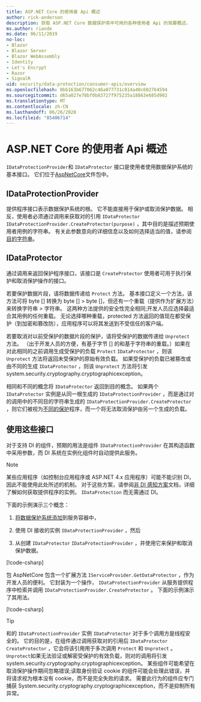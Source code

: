 ```yaml
---
title: ASP.NET Core 的使用者 Api 概述
author: rick-anderson
description: 获取 ASP.NET Core 数据保护库中可用的各种使用者 Api 的简要概述。
ms.author: riande
ms.date: 06/11/2019
no-loc:
- Blazor
- Blazor Server
- Blazor WebAssembly
- Identity
- Let's Encrypt
- Razor
- SignalR
uid: security/data-protection/consumer-apis/overview
ms.openlocfilehash: 0bb163b677062c46a077731c014a40c602764594
ms.sourcegitcommit: d65a027e78bf0b83727f975235a18863e685d902
ms.translationtype: MT
ms.contentlocale: zh-CN
ms.lasthandoff: 06/26/2020
ms.locfileid: "85406714"
---
```

# <a name="consumer-apis-overview-for-aspnet-core"></a>ASP.NET Core 的使用者 Api 概述

`IDataProtectionProvider`和 `IDataProtector` 接口是使用者使用数据保护系统的基本接口。 它们位于[AspNetCore](https://www.nuget.org/packages/Microsoft.AspNetCore.DataProtection.Abstractions/)文件包中。

## <a name="idataprotectionprovider"></a>IDataProtectionProvider

提供程序接口表示数据保护系统的根。 它不能直接用于保护或取消保护数据。 相反，使用者必须通过调用来获取对的引用 `IDataProtector` `IDataProtectionProvider.CreateProtector(purpose)` ，其中目的是描述预期使用者用例的字符串。 有关此参数意向的详细信息以及如何选择适当的值，请参阅[目的字符串](xref:security/data-protection/consumer-apis/purpose-strings)。

## <a name="idataprotector"></a>IDataProtector

通过调用来返回保护程序接口，该接口是 `CreateProtector` 使用者可用于执行保护和取消保护操作的接口。

若要保护数据片段，请将数据传递给 `Protect` 方法。 基本接口定义一个方法，该方法可将 byte [] 转换为 byte [] > byte []，但还有一个重载（提供作为扩展方法）来转换字符串 > 字符串。 这两种方法提供的安全性完全相同;开发人员应选择最适合其用例的任何重载。 无论选择哪种重载，protected 方法返回的值现在都受保护（到加密和篡改防），应用程序可以将其发送到不受信任的客户端。

若要取消对以前受保护的数据片段的保护，请将受保护的数据传递给 `Unprotect` 方法。 （出于开发人员的方便，有基于字节 [] 的和基于字符串的重载。）如果在对此相同的之前调用生成受保护的负载 `Protect` `IDataProtector` ，则该 `Unprotect` 方法将返回未受保护的原始有效负载。 如果受保护的负载已被篡改或由不同的生成 `IDataProtector` ，则该 `Unprotect` 方法将引发 system.security.cryptography.cryptographicexception。

相同和不同的概念将 `IDataProtector` 返回到目的概念。 如果两个 `IDataProtector` 实例是从同一根生成的 `IDataProtectionProvider` ，而是通过对的调用中的不同目的字符串生成的 `IDataProtectionProvider.CreateProtector` ，则它们被视为[不同的保护](xref:security/data-protection/consumer-apis/purpose-strings)程序，而一个将无法取消保护由另一个生成的负载。

## <a name="consuming-these-interfaces"></a>使用这些接口

对于支持 DI 的组件，预期的用法是组件 `IDataProtectionProvider` 在其构造函数中采用参数，而 DI 系统在实例化组件时自动提供此服务。

> [!NOTE]
> 某些应用程序（如控制台应用程序或 ASP.NET 4.x 应用程序）可能不能识别 DI，因此不能使用此处所述的机制。 对于这些方案，请参阅[非 DI 感知方案](xref:security/data-protection/configuration/non-di-scenarios)文档，详细了解如何获取提供程序的实例， `IDataProtection` 而无需通过 DI。

下面的示例演示三个概念：

1. [将数据保护系统添加](xref:security/data-protection/configuration/overview)到服务容器中，

2. 使用 DI 接收的实例 `IDataProtectionProvider` ，然后

3. 从创建 `IDataProtector` `IDataProtectionProvider` ，并使用它来保护和取消保护数据。

[!code-csharp[](../using-data-protection/samples/protectunprotect.cs?highlight=26,34,35,36,37,38,39,40)]

包 AspNetCore 包含一个扩展方法 `IServiceProvider.GetDataProtector` ，作为开发人员的便利。 它封装为一个操作， `IDataProtectionProvider` 从服务提供程序中检索并调用 `IDataProtectionProvider.CreateProtector` 。 下面的示例演示了其用法。

[!code-csharp[](./overview/samples/getdataprotector.cs?highlight=15)]

>[!TIP]
> 和的 `IDataProtectionProvider` 实例 `IDataProtector` 对于多个调用方是线程安全的。 它的目的是，在组件通过调用获取对的引用后 `IDataProtector` `CreateProtector` ，它会将该引用用于多次调用 `Protect` 和 `Unprotect` 。 `Unprotect`如果无法验证或解密受保护的有效负载，则对的调用将引发 system.security.cryptography.cryptographicexception。 某些组件可能希望在取消保护操作期间忽略错误;读取身份验证 cookie 的组件可能会处理此错误，并将请求视为根本没有 cookie，而不是完全失败的请求。 需要此行为的组件应专门捕获 System.security.cryptography.cryptographicexception，而不是抑制所有异常。
